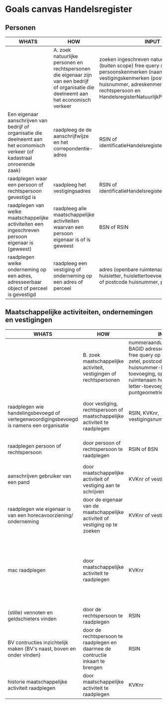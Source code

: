 # Goals canvas Handelsregister

## Personen

| WHATS | HOW | INPUT | OUTPUT | GOALS | STORIES | |
|-------|-----|-------|--------|-------|---------|-|
| | A. zoek natuurlijke personen en rechtspersonen die eigenaar zijn van een bedrijf of organisatie die deelneemt aan het economisch verkeer | zoeken ingeschreven natuurlijke personen (buiten scope) free query search op persoonskenmerken (naam, zetel) en vestigingskenmerken (postcode huisnummer, adreskenmerken) van rechtspersoon en HandelsregisterNatuurlijkPersoon | rechtspersonen en HandelsregisterNatuurlijkPersonen | identificatie rechtspersoon (RSIN) of HandelsregisterNatuurlijkPersoon identificatie vinden om als padparameter/queryparameter te gebruiken | [BUS14](https://gitlab.com/vng-realisatie/haal-centraal-hr-bevragen-afgeschermd/-/issues/14) <br /> [BUS11](https://gitlab.com/vng-realisatie/haal-centraal-hr-bevragen-afgeschermd/-/issues/11) <br /> [#11](../../issues/11) <br /> [#10](../../issues/10) <br /> [#7](../../issues/7) <br /> [#5](../../issues/5) <br /> [#3](../../issues/3) <br /> [#2](../../issues/2) <br /> [#1](../../issues/1)|
| Een eigenaar aanschrijven van bedrijf of organisatie die deelneemt aan het economisch verkeer (of kadastraal onroerende zaak) | raadpleeg de de aanschrijfwijze en het correpondentie-adres | RSIN of identificatieHandelsregisterNatuurlijkPersoon | aanschrijfwijze en correspondentie-adres van rechtspersoon of handelsRegisterNatuurlijkePersoon | eigenaar bedrijf, organisatie of kadastraal onroerende zaak aanschrijven | [BUS14](https://gitlab.com/vng-realisatie/haal-centraal-hr-bevragen-afgeschermd/-/issues/14) <br /> [BUS11](https://gitlab.com/vng-realisatie/haal-centraal-hr-bevragen-afgeschermd/-/issues/11) <br /> [#11](../../issues/11) <br /> [#10](../../issues/10) <br /> [#7](../../issues/7) <br /> [#5](../../issues/5) <br /> [#3](../../issues/3) <br /> [#2](../../issues/2) <br /> [#1](../../issues/1) <br /> [#4](../../issues/4) |
| raadplegen waar een persoon of rechtspersoon gevestigd is | raadpleeg het vestigingsadres | RSIN of identificatieHandelsregisterNatuurlijkPersoon | vestigingsadres | raadplegen vestigingsadres van een persoon (om te controleren of iemand belanghebbend is) | [#1](../../issues/1) |
| raadplegen van welke maatschappelijke activiteiten een ingeschreven persoon eigenaar is (geweest) | raadpleeg alle maatschappelijke activiteiten waarvan een persoon eigenaar is of is geweest | BSN of RSIN | maatschappelijke activiteiten waarvan een persoon eigenaar is, of is geweest inclusief juridische vorm | (overzicht van) maatschappelijke activiteiten vinden waarvan een persoon eigenaar is of is geweest | [#9](../../issues/9) <br /> [#8](../../issues/8) <br /> [#2](../../issues/2) <br /> [#13](../../issues/13) <br /> [#18](../../issues/18) <br /> [BUS19](https://gitlab.com/vng-realisatie/haal-centraal-hr-bevragen-afgeschermd/-/issues/19) <br /> [#33](../../issues/33) |
| raadplegen welke onderneming op een adres, adresseerbaar object of perceel is gevestigd | raadpleeg een vestiging of onderneming op een adres of perceel | adres (openbare ruimtenaam, huisnummer, huisletter, huislettertoevoeging, woonplaats) of postcode huisnummer, punt op de kaart | vestigingen op het adres of perceel | raadplegen wie er op een adres of perceel gevestigd is | [#6](../../issues/6) |

## Maatschappelijke activiteiten, ondernemingen en vestigingen
| WHATS | HOW | INPUT | OUTPUT | GOALS | STORIES | |
|-------|-----|-------|--------|-------|---------|-|
| | B. zoek maatschappelijke activiteit, vestigingen of rechtspersonen | nummeraanduidingidentificatie, BAGID adresseerbaar object, free query op handelsnaam, zetel, postcode + huisnummer-letter-toevoeging, openbare ruimtenaam huisnummer-letter-toevoeging, puntgeometrie (pand?) | maatschappelijke activiteiten, rechtspersonen of vestigingen | maatschappelijke activiteiten, rechtspersonen of vestigingen vinden | [#10](../../issues/10) <br /> [#11](../../issues/11) |
| raadplegen wie handelingsbevoegd of vertegenwoordigingsbevoegd is namens een organisatie | door vestiging, rechtspersoon of maatschappelijke activiteit te raadplegen | RSIN, KVKnr, vestigingsnummer | vestiging, rechtspersoon of maatschappelijke activiteit inclusief handelingsbevoegde en vertegenwoordigingsbevoegde personen | handelingsbevoegde en vertegenwoordigingsbevoegde personen vinden van een organisatie | [#2](../../issues/2)<br /> [#3](../../issues/3) <br /> [#20](../../issues/20) <br /> [#31](../../issues/31) |
| raadplegen persoon of rechtspersoon | door persoon of rechtspersoon te raadplegen | RSIN of BSN | rechtspersoon of persoon met maatschappelijke activiteit | controleren bestaan (om aan te verhuren of bepalen of aan de voorwaarden wordt voldaan) | [#4](../../issues/4) <br /> [#12](../../issues/12) <br /> [#15](../../issues/15) <br /> [#31](../../issues/31) |
| aanschrijven gebruiker van een pand | door maatschappelijke activiteit of vestiging aan te schrijven | KVKnr of vestigngsnummer | maatschappelijke activiteit of vestiging | gebruiker van een pand aanschrijven | [#10](../../issues/10) |
| raadplegen wie eigenaar is van een horecavoorziening/ onderneming | door de eigenaar van de maatschappelijke activiteit of vestiging op te zoeken | KVKnr of vestigingsnummer | maatschappelijke activiteit of vestiging met identiticatie van de eiegnaar (persoon) | eigenaren opzoeken | [#12](../../issues/12) <br /> [#20](../../issues/20) <br /> [#31](../../issues/31) |
| mac raadplegen | door maatschappelijke activiteit te raadplegen | KVKnr | maatschappelijke activiteit met vestigingsnaam, hoofdadres, rechtsvorm, soort onderneming, activiteiten, oprichtingsdatum, eigenaar/aandeelhouders, bestuurders en contactgegevens, onder welke branche de mac valt, datum inschrijving en datum uitschrijving | uitvoeren bibop toets | [BUS16](https://gitlab.com/vng-realisatie/haal-centraal-hr-bevragen-afgeschermd/-/issues/16) <br /> [#19](../../issues/19) <br /> [#20](../../issues/20) <br /> [#31](../../issues/31) <br /> [#30](../../issues/30) <br /> [#29](../../issues/29) <br /> [#26](../../issues/26) <br /> [#25](../../issues/25) |
| (stille) vennoten en geldschieters vinden | door de rechtspersoon te raadplegen | RSIN | vennoten, aandeelhouders etc. | stille vennoten vinden | [#31](../../issues/31) <br /> [#27](../../issues/27) |
| BV contructies inzichtelijk maken (BV's naast, boven en onder vinden) | door de rechtspersoon te raadplegen en daarmee de contructie inkaart te brengen | RSIN | holdings vinden en hun aandeel in andere BV's | BV constructies inzichtelijk maken | [#28](../../issues/28) |
| historie maatschappelijke activiteit raadplegen | door maatschappelijke activiteit te raadplegen | KVKnr | nader te bepalen | uitvoeren bibop toets | [#17](../../issues/17) <br /> [#33](../../issues/33) |
